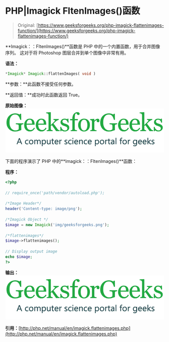 # PHP|Imagick FltenImages()函数

> Original: [https://www.geeksforgeeks.org/php-imagick-flattenimages-function/](https://www.geeksforgeeks.org/php-imagick-flattenimages-function/)

**Imagick：：FltenImages()**函数是 PHP 中的一个内置函数，用于合并图像序列。 这对于将 Photoshop 图层合并到单个图像中非常有用。

**语法：**

```php
*Imagick* Imagick::flattenImages( void )
```

**参数：**此函数不接受任何参数。

**返回值：**成功时此函数返回 True。

**原始图像：**
![](img/ab91c0dc89e9cb6d5dbd5de6b47bd880.png)

下面的程序演示了 PHP 中的**Imagick：：FltenImages()**函数：

**程序：**

```php
<?php 

// require_once('path/vendor/autoload.php'); 

/*Image Header*/
header('Content-type: image/png');

/*Imagick Object */
$image = new Imagick('img/geeksforgeeks.png');

/*flattenimages*/
$image->flattenimages();

// Display output image
echo $image;
?>
```

**输出：**
![](img/8b828eeb7189b43658d90533e58fb454.png)

**引用：**[http://php.net/manual/en/imagick.flattenimages.php](http://php.net/manual/en/imagick.flattenimages.php)